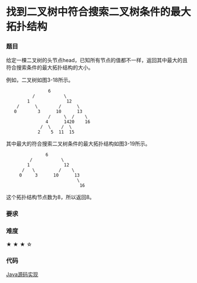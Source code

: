 # 找到二叉树中符合搜索二叉树条件的最大拓扑结构

### 题目

给定一棵二叉树的头节点head，已知所有节点的值都不一样，返回其中最大的且符合搜索条件的最大拓扑结构的大小。

例如，二叉树如图3-18所示。

                    6
              /           \    
            1              12
        /      \        /      \  
       0        3      10      13
                    /     \  /    \
                   4      1420    16  
                 /  \    /  \
                2    5  11  15

其中最大的符合搜索二叉树条件的最大拓扑结构如图3-19所示。

                   6
             /           \
            1             12
          /   \         /    \
         0     3      10      13
                               \
                                16

这个拓扑结构节点数为8，所以返回8。

### ~~要求~~                     


### 难度

 ★ ★ ★ ☆

### 代码

 [Java源码实现](../../src/BTree/BTree8.java)
